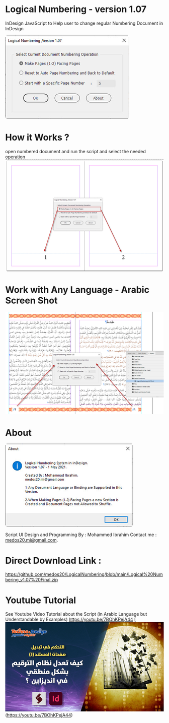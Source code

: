 # Logical Numbering - version 1.07
InDesign JavaScript to Help user to change regular Numbering Document in InDesign

![User Interface](https://github.com/medos20/LogicalNumbering/blob/main/LN_v107.jpg)

# How it Works ?
open numbered document and run the script and select the needed operation
![User Interface](https://github.com/medos20/LogicalNumbering/blob/main/LN_ScreenShot.jpg)

# Work with Any Language - Arabic Screen Shot
![User Interface](https://github.com/medos20/LogicalNumbering/blob/main/LN_arabic_shot.jpg)

# About
![User Interface](https://github.com/medos20/LogicalNumbering/blob/main/LN_about.jpg)

Script UI Design and Programming By : Mohammed Ibrahim
Contact me : medos20.mi@gmail.com.

# Direct Download Link :
https://github.com/medos20/LogicalNumbering/blob/main/Logical%20Numbering_v1.07%20Final.zip

# Youtube Tutorial
See Youtube Video Tutorial about the Script (in Arabic Language but Understandable by Examples)
https://youtu.be/7BOhKPejA44 [![IMAGE ALT TEXT HERE](https://github.com/medos20/LogicalNumbering/blob/main/LN_ytcover.jpg)(https://youtu.be/7BOhKPejA44)


